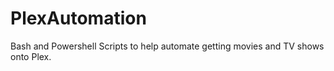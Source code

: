 # PlexAutomation
Bash and Powershell Scripts to help automate getting movies and TV shows onto Plex.
